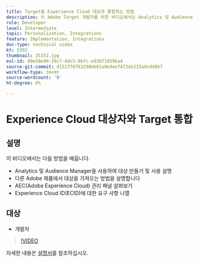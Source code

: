 ```yaml
---
title: Target을 Experience Cloud 대상과 통합하는 방법
description: 이 Adobe Target 개발자를 위한 비디오에서는 Analytics 및 Audience Manager을 사용하여 대상을 만드는 방법을 보여줍니다. 이 비디오를 시청하는 개발자는 다른 Adobe 제품의 대상을 가져오고, Adobe Experience Cloud(AEC) 관리 패널에 익숙해지고, ECID(Experience Cloud ID)에 대한 요구 사항을 나열할 수 있습니다.
role: Developer
level: Intermediate
topic: Personalization, Integrations
feature: Implementation, Integrations
doc-type: technical video
kt: 5392
thumbnail: 35152.jpg
exl-id: 00e50e90-29cf-4dc5-8bfc-e938f1d596a4
source-git-commit: d1517f0763290eb61a9e4eef4f2eb215a9cdd667
workflow-type: tm+mt
source-wordcount: '0'
ht-degree: 0%

---
```


# Experience Cloud 대상자와 Target 통합

## 설명

이 비디오에서는 다음 방법을 배웁니다.

* Analytics 및 Audience Manager을 사용하여 대상 만들기 및 사용 설명
* 다른 Adobe 제품에서 대상을 가져오는 방법을 설명합니다
* AEC(Adobe Experience Cloud) 관리 패널 살펴보기
* Experience Cloud ID(ECID)에 대한 요구 사항 나열

## 대상

* 개발자

>[!VIDEO](https://video.tv.adobe.com/v/35152/?quality=12)

자세한 내용은 [설명서](https://experienceleague.adobe.com/docs/target/using/integrate/mmp.html?lang=en)를 참조하십시오.
